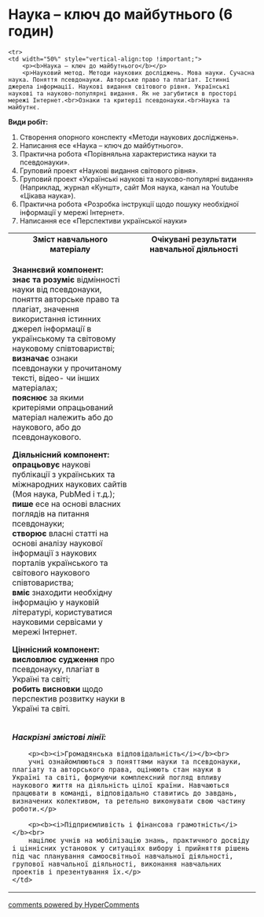<div id="hypercomments_widget" class="js-hypercomments-widget invisible"></div>

# Наука – ключ до майбутнього (6 годин)

<table>

  <tr>
    <td width="50%" align="center"><b>Зміст навчального матеріалу</b></td>
    <td width="50%" align="center"><b>Очікувані результати навчальної діяльності</b></td>
  </tr>

    <tr>
    <td width="50%" style="vertical-align:top !important;">
    	<p><b>Наука – ключ до майбутнього</b></p>
    	<p>Науковий метод. Методи наукових досліджень. Мова науки. Сучасна наука. Поняття псевдонауки. Авторське право та плагіат. Істинні джерела інформації. Наукові видання світового рівня. Українські наукові та науково-популярні видання. Як не загубитися в просторі мережі Інтернет.<br>Ознаки та критерії псевдонауки.<br>Наука та майбутнє.
</p>
    	<p><b>Види робіт:</b></p>
    	<p>
    		<ol>
				<li>Створення опорного конспекту «Методи наукових досліджень».</li>
				<li>Написання есе «Наука – ключ до майбутнього».</li>
				<li>Практична робота «Порівняльна характеристика науки та псевдонауки».</li>
				<li>Груповий проект «Наукові видання світового рівня».</li>
				<li>Груповий проект «Українські наукові та науково-популярні видання» (Наприклад, журнал «Куншт», сайт Моя наука, канал на Youtube «Цікава наука»).</li>
				<li>Практична робота «Розробка інструкції щодо пошуку необхідної інформації у мережі Інтернет».</li>
				<li>Написання есе «Перспективи української науки»</li>
    		</ol>
    	</p>
    </td>
    <td width="50%" style="vertical-align:top !important;">
    	<p><b>Знаннєвий компонент:</b><br>
			<b>знає та розуміє</b> відмінності науки від псевдонауки, поняття авторське право та плагіат, значення використання істинних джерел інформації в українському та світовому науковому співтоваристві;<br>
			<b>визначає</b> ознаки псевдонауки у прочитаному тексті, відео- чи інших матеріалах;<br>
			<b>пояснює</b>  за якими критеріями опрацьований матеріал належить або до наукового, або до псевдонаукового.
    	</p>
    	<p><b>Діяльнісний компонент:</b><br>
			<b>опрацьовує</b> наукові публікації з українських та міжнародних наукових сайтів (Моя наука, PubMed і т.д.);<br>
			<b>пише</b> есе на основі власних поглядів на питання псевдонауки;<br>
			<b>створює</b> власні статті на основі аналізу наукової інформації з наукових порталів українського та світового наукового співтовариства;<br>
			<b>вміє</b> знаходити необхідну інформацію у науковій літературі, користуватися науковими сервісами у мережі Інтернет.
    	</p>
    	<p><b>Ціннісний компонент:</b><br>
			<b>висловлює судження</b> про  псевдонауку, плагіат в Україні та світі; <br>
			<b>робить висновки</b> щодо перспектив розвитку науки в Україні та світі.
</p>
    </td>
  </tr>

  <tr>
    <td colspan="2" style="vertical-align:top !important;">
    	<p><b><i>Наскрізні змістові лінії:</i></b></p>

    	<p><b><i>Громадянська відповідальність</i></b><br>
        учні ознайомлюються з поняттями науки та псевдонауки, плагіату та авторського права, оцінюють стан науки в Україні та світі, формуючи комплексний погляд впливу наукового життя на діяльність цілої країни. Навчаються працювати в команді, відповідально ставитись до завдань, визначених колективом, та ретельно виконувати свою частину роботи.</p>

    	<p><b><i>Підприємливість і фінансова грамотність</i></b><br>
        націлює учнів на мобілізацію знань, практичного досвіду і ціннісних установок у ситуаціях вибору і прийняття рішень під час планування самоосвітньої навчальної діяльності, групової навчальної діяльності, виконання навчальних проектів і презентування їх.</p>
    </td>
  </tr>

</table>


<div class="js-hypercomments-container">
<a href="http://hypercomments.com" class="hc-link" title="comments widget">comments powered by HyperComments</a>
</div>